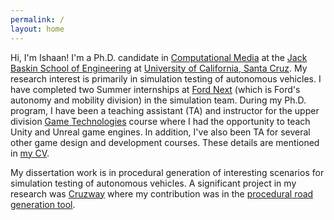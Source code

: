 ```yaml
---
permalink: /
layout: home
---
```

Hi, I'm Ishaan! I'm a Ph.D. candidate in [Computational Media](https://engineering.ucsc.edu/departments/computational-media/) at the [Jack Baskin School of Engineering](https://engineering.ucsc.edu) at [University of California, Santa Cruz](https://www.ucsc.edu). My research interest is primarily in simulation testing of autonomous vehicles. I have completed two Summer internships at [Ford Next](https://fordauthority.com/2022/03/ford-next-created-by-jim-farley-last-year-to-spur-av-tech-development/) (which is Ford's autonomy and mobility division) in the simulation team. During my Ph.D. program, I have been a teaching assistant (TA) and instructor for the upper division [Game Technologies](https://catalog.ucsc.edu/en/Current/General-Catalog/Courses/CMPM-Computational-Media/Upper-Division/CMPM-121) course where I had the opportunity to teach Unity and Unreal game engines. In addition, I've also been TA for several other game design and development courses. These details are mentioned in [my CV](assets/Ishaan_CV.pdf).

My dissertation work is in procedural generation of interesting scenarios for simulation testing of autonomous vehicles. A significant project in my research was [Cruzway](https://ieeexplore.ieee.org/abstract/document/9304625) where my contribution was in the [procedural road generation tool](https://github.com/AugmentedDesignLab/Sumo2Unreal).   

